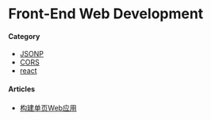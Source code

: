 # Front-End Web Development

#### Category
* [JSONP](jsonp/README.md)
* [CORS](cors/README.md)
* [react](react/README.md)

#### Articles
* [构建单页Web应用](https://github.com/xufei/blog/issues/5)
